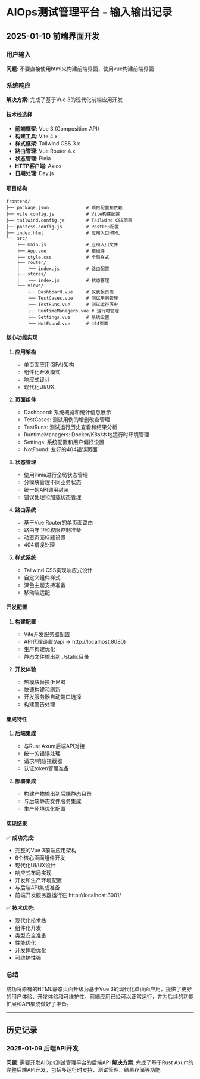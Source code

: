 # AIOps测试管理平台 - 输入输出记录

## 2025-01-10 前端界面开发

### 用户输入
**问题**: 不要直接使用html来构建前端界面，使用vue构建前端界面

### 系统响应
**解决方案**: 完成了基于Vue 3的现代化前端应用开发

#### 技术栈选择
- **前端框架**: Vue 3 (Composition API)
- **构建工具**: Vite 4.x
- **样式框架**: Tailwind CSS 3.x
- **路由管理**: Vue Router 4.x
- **状态管理**: Pinia
- **HTTP客户端**: Axios
- **日期处理**: Day.js

#### 项目结构
```
frontend/
├── package.json              # 项目配置和依赖
├── vite.config.js            # Vite构建配置
├── tailwind.config.js        # Tailwind CSS配置
├── postcss.config.js         # PostCSS配置
├── index.html                # 应用入口HTML
└── src/
    ├── main.js               # 应用入口文件
    ├── App.vue               # 根组件
    ├── style.css             # 全局样式
    ├── router/
    │   └── index.js          # 路由配置
    ├── stores/
    │   └── index.js          # 状态管理
    └── views/
        ├── Dashboard.vue     # 仪表板页面
        ├── TestCases.vue     # 测试用例管理
        ├── TestRuns.vue      # 测试运行历史
        ├── RuntimeManagers.vue # 运行时管理
        ├── Settings.vue      # 系统设置
        └── NotFound.vue      # 404页面
```

#### 核心功能实现

1. **应用架构**
   - 单页面应用(SPA)架构
   - 组件化开发模式
   - 响应式设计
   - 现代化UI/UX

2. **页面组件**
   - Dashboard: 系统概览和统计信息展示
   - TestCases: 测试用例的增删改查管理
   - TestRuns: 测试运行历史查看和结果分析
   - RuntimeManagers: Docker/K8s/本地运行时环境管理
   - Settings: 系统配置和用户偏好设置
   - NotFound: 友好的404错误页面

3. **状态管理**
   - 使用Pinia进行全局状态管理
   - 分模块管理不同业务状态
   - 统一的API调用封装
   - 错误处理和加载状态管理

4. **路由系统**
   - 基于Vue Router的单页面路由
   - 路由守卫和权限控制准备
   - 动态页面标题设置
   - 404错误处理

5. **样式系统**
   - Tailwind CSS实现响应式设计
   - 自定义组件样式
   - 深色主题支持准备
   - 移动端适配

#### 开发配置

1. **构建配置**
   - Vite开发服务器配置
   - API代理设置(/api -> http://localhost:8080)
   - 生产构建优化
   - 静态文件输出到../static目录

2. **开发体验**
   - 热模块替换(HMR)
   - 快速构建和刷新
   - 开发服务器自动端口选择
   - 构建警告处理

#### 集成特性

1. **后端集成**
   - 与Rust Axum后端API对接
   - 统一的错误处理
   - 请求/响应拦截器
   - 认证token管理准备

2. **部署集成**
   - 构建产物输出到后端静态目录
   - 与后端静态文件服务集成
   - 生产环境优化配置

#### 实现结果

✅ **成功完成**:
- 完整的Vue 3前端应用架构
- 6个核心页面组件开发
- 现代化UI/UX设计
- 响应式布局实现
- 开发和生产环境配置
- 与后端API集成准备
- 前端开发服务器运行在 http://localhost:3001/

✅ **技术优势**:
- 现代化技术栈
- 组件化开发
- 类型安全准备
- 性能优化
- 开发体验优化
- 可维护性强

### 总结
成功将原有的HTML静态页面升级为基于Vue 3的现代化单页面应用，提供了更好的用户体验、开发体验和可维护性。前端应用已经可以正常运行，并为后续的功能扩展和API集成做好了准备。

---

## 历史记录

### 2025-01-09 后端API开发
**问题**: 需要开发AIOps测试管理平台的后端API
**解决方案**: 完成了基于Rust Axum的完整后端API开发，包括多运行时支持、测试管理、结果存储等功能